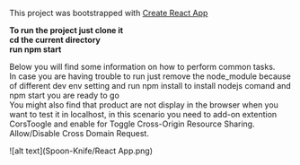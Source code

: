 This project was bootstrapped with [Create React App](https://github.com/facebookincubator/create-react-app)<br>

**To run the project just clone it**<br>
**cd the current directory**<br>
**run npm start**<br>

Below you will find some information on how to perform common tasks.<br>
In case you are having trouble to run just  remove the node_module because of different dev env setting and run npm install to install nodejs comand  and npm start you are ready to go <br>
You might also find that product are not display in the browser when  you want to test it in localhost, in this scenario you need to add-on extention CorsToogle and enable for Toggle Cross-Origin Resource Sharing. Allow/Disable Cross Domain Request.<br>

![alt text](Spoon-Knife/React App.png)

